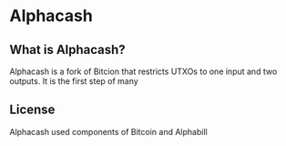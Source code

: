 Alphacash
=====================================


What is Alphacash?
---------------------

Alphacash is a fork of Bitcion that restricts UTXOs to one input and two outputs. It is the first step of many 


License
-------

Alphacash used components of Bitcoin and Alphabill

